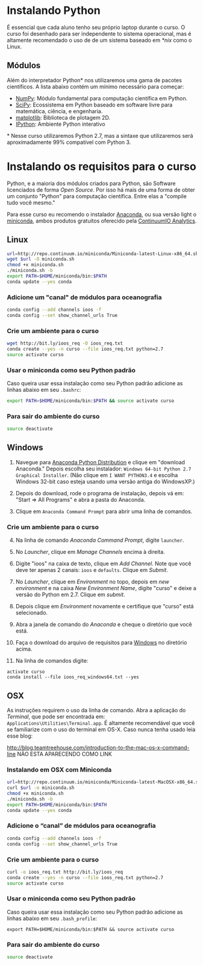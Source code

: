 # Instalando Python
É essencial que cada aluno tenho seu próprio laptop durante o curso.  O curso
foi desenhado para ser independente to sistema operacional, mas é altamente
recomendado o uso de de um sistema baseado em *\*nix* como o Linux.


## Módulos

Além do interpretador Python\* nos utilizaremos uma gama de pacotes
científicos.  A lista abaixo contém um mínimo necessário para começar:

- [NumPy](http://www.numpy.org/): Módulo fundamental para computação científica em Python.
- [SciPy](http://www.scipy.org/): Ecossistema em Python baseado em software livre para matemática, ciência, e engenharia.
- [matplotlib](http://www.matplotlib.org/): Biblioteca de plotagem 2D.
- [IPython](http://ipython.org/): Ambiente Python interativo

\* Nesse curso utilizaremos Python 2.7, mas a sintaxe que utilizaremos será
aproximadamente 99% compatível com Python 3.

# Instalando os requisitos para o curso

Python, e a maioria dos módulos criados para Python, são Software
licenciados de forma *Open Source*.  Por isso há mais de uma forma de obter
um conjunto "Python" para computação científica.  Entre elas a
"compile tudo você mesmo."

Para esse curso eu recomendo o instalador
[Anaconda](https://store.continuum.io/cshop/anaconda/),
ou sua versão light o [miniconda](http://conda.pydata.org/miniconda),
ambos produtos gratuitos oferecido pela
[ContinuumIO Analytics](http://continuum.io/).

## Linux

```bash
url=http://repo.continuum.io/miniconda/Miniconda-latest-Linux-x86_64.sh
wget $url -O miniconda.sh
chmod +x miniconda.sh
./miniconda.sh -b
export PATH=$HOME/miniconda/bin:$PATH
conda update --yes conda
```

### Adicione um "canal" de módulos para oceanografia
```bash
conda config --add channels ioos -f
conda config --set show_channel_urls True
```

### Crie um ambiente para o curso
```bash
wget http://bit.ly/ioos_req -O ioos_req.txt
conda create --yes -n curso --file ioos_req.txt python=2.7
source activate curso
```
### Usar o miniconda como seu Python padrão
Caso queira usar essa instalação como seu Python padrão adicione as linhas
abaixo em seu `.bashrc`:
```bash
export PATH=$HOME/miniconda/bin:$PATH && source activate curso
```

### Para sair do ambiente do curso
```bash
source deactivate
```


## Windows

1.  Navegue para [Anaconda Python Distribution](https://store.continuum.io/cshop/anaconda/) e clique em "download Anaconda."  Depois escolha seu instalador: `Windows 64-bit Python 2.7 Graphical Installer`.  (Não clique em `I WANT PYTHON3.4` e escolha Windows 32-bit caso esteja usando uma versão antiga do WindowsXP.)

2. Depois do download, rode o programa de instalação, depois vá em: "Start => All Programs" e abra a pasta do Anaconda.

3. Clique em `Anaconda Command Prompt` para abrir uma linha de comandos.

### Crie um ambiente para o curso

4. Na linha de comando *Anaconda Command Prompt*, digite `launcher`.

5. No *Launcher*, clique em *Manage Channels* encima à direita.

6. Digite "ioos" na caixa de texto, clique em *Add Channel*.  Note que você
deve ter apenas 2 canais: `ioos` e `defaults`.  Clique em *Submit*.

7. No *Launcher*, clique em *Environment* no topo, depois em *new environment* e na caixa *New Environment Name*, digite "curso" e deixe a versão do Python em 2.7.  Clique em *submit*.

8. Depois clique em *Environment* novamente e certifique que "curso" está selecionado.

9. Abra a janela de comando do *Anaconda* e cheque o diretório que você está.

10. Faça o download do arquivo de requisitos para
[Windows](https://raw.githubusercontent.com/ioos/conda-recipes/master/00_env_requirements/ioos/ioos_req_windows64.txt)
no diretório acima.


3. Na linha de comandos digite:
```
activate curso
conda install --file ioos_req_windows64.txt --yes
```

## OSX
As instruções requirem o uso da linha de comando.  Abra a aplicação do
*Terminal*, que pode ser encontrada em:
`Applications\Utilities\Terminal.app`.  É altamente recomendável que você se
familiarize com o uso do terminal em OS-X.  Caso nunca tenha usado leia esse blog:

http://blog.teamtreehouse.com/introduction-to-the-mac-os-x-command-line
NÃO ESTA APARECENDO COMO LINK


### Instalando em OSX com Miniconda

```bash
url=http://repo.continuum.io/miniconda/Miniconda-latest-MacOSX-x86_64.sh
curl $url -o miniconda.sh
chmod +x miniconda.sh
./miniconda.sh -b
export PATH=$HOME/miniconda/bin:$PATH
conda update --yes conda
```

### Adicione o “canal” de módulos para oceanografia
```bash
conda config --add channels ioos -f
conda config --set show_channel_urls True
```

### Crie um ambiente para o curso
```bash
curl -o ioos_req.txt http://bit.ly/ioos_req
conda create --yes -n curso --file ioos_req.txt python=2.7
source activate curso
```

### Usar o miniconda como seu Python padrão
Caso queira usar essa instalação como seu Python padrão adicione as linhas
abaixo em seu `.bash_profile`:
```
export PATH=$HOME/miniconda/bin:$PATH && source activate curso
```

### Para sair do ambiente do curso
```bash
source deactivate
```
